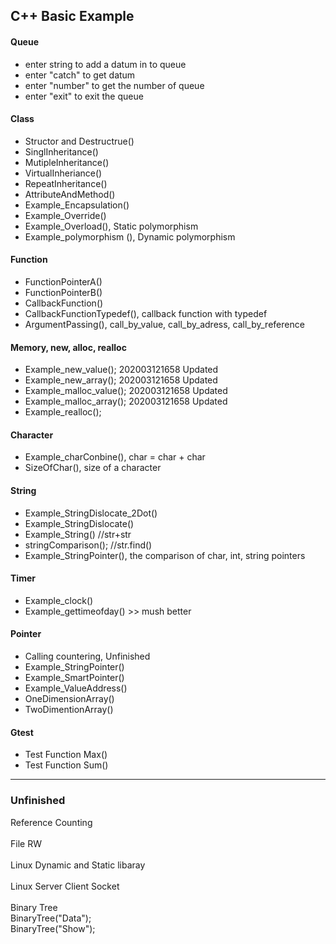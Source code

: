 
<h2>C++ Basic Example</h2>

<h4>Queue</h4>
<ul>
<li> enter string to add a datum in to queue
<li> enter "catch" to get datum
<li> enter "number" to get the number of queue
<li> enter "exit" to exit the queue
</ul>

<h4>Class</h4>
<ul>
<li> Structor and Destructrue()
<li> SinglInheritance()
<li> MutipleInheritance()
<li> VirtualInheriance()
<li> RepeatInheritance()
<li> AttributeAndMethod()
<li> Example_Encapsulation()
<li> Example_Override()
<li> Example_Overload(), Static polymorphism
<li> Example_polymorphism (), Dynamic polymorphism
</ul>

<h4>Function</h4>
<ul>
<li> FunctionPointerA()
<li> FunctionPointerB()
<li> CallbackFunction()
<li> CallbackFunctionTypedef(), callback function with typedef
<li> ArgumentPassing(), call_by_value, call_by_adress, call_by_reference
</ul>

<h4>Memory, new, alloc, realloc</h4>
<ul>
<li> Example_new_value(); 202003121658 Updated
<li> Example_new_array(); 202003121658 Updated
<li> Example_malloc_value(); 202003121658 Updated
<li> Example_malloc_array(); 202003121658 Updated
<li> Example_realloc();
</ul>

<h4>Character</h4>
<ul>
<li> Example_charConbine(), char = char + char
<li> SizeOfChar(), size of a character
</ul>


<h4>String</h4>
<ul>
<li> Example_StringDislocate_2Dot()
<li> Example_StringDislocate()
<li> Example_String() //str+str
<li> stringComparison(); //str.find()
<li> Example_StringPointer(), the comparison of char, int, string pointers
</ul>

<h4> Timer </h4>
<ul>
<li> Example_clock()
<li> Example_gettimeofday() >> mush better
</ul>

<h4>Pointer</h4>
<ul>
<li> Calling countering, Unfinished
<li> Example_StringPointer()
<li> Example_SmartPointer()
<li> Example_ValueAddress()
<li> OneDimensionArray()
<li> TwoDimentionArray()
</ul>

<h4>Gtest</h4>
<ul>
<li> Test Function Max()
<li> Test Function Sum()
</ul>

<hr>
<h3>Unfinished</h3>
Reference Counting<br>
<br>
File RW<br>
<br>
Linux Dynamic and Static libaray<br>
<br>
Linux Server Client Socket<br>
<br>
Binary Tree<br>
BinaryTree("Data");<br>
BinaryTree("Show");<br>
<br>





